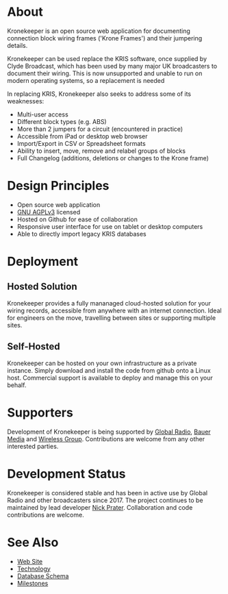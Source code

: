 # About

Kronekeeper is an open source web application for documenting connection block wiring frames ('Krone Frames') and their jumpering details.

Kronekeeper can be used replace the KRIS software, once supplied by Clyde Broadcast,
which has been used by many major UK broadcasters to document their wiring. This
is now unsupported and unable to run on modern operating systems, so a replacement
is needed

In replacing KRIS, Kronekeeper also seeks to address some of its weaknesses:

* Multi-user access
* Different block types (e.g. ABS)
* More than 2 jumpers for a circuit (encountered in practice)
* Accessible from iPad or desktop web browser
* Import/Export in CSV or Spreadsheet formats
* Ability to insert, move, remove and relabel groups of blocks
* Full Changelog (additions, deletions or changes to the Krone frame)

# Design Principles

* Open source web application
* [GNU AGPLv3](https://www.gnu.org/licenses/agpl.html) licensed
* Hosted on Github for ease of collaboration
* Responsive user interface for use on tablet or desktop computers
* Able to directly import legacy KRIS databases

# Deployment

## Hosted Solution

Kronekeeper provides a fully mananaged cloud-hosted solution for your wiring records, accessible from anywhere with an internet connection. Ideal for engineers on the move, travelling between sites or supporting multiple sites.

## Self-Hosted

Kronekeeper can be hosted on your own infrastructure as a private instance. Simply download and install the code from github onto a Linux host. Commercial support is available to deploy and manage this on your behalf.

# Supporters

Development of Kronekeeper is being supported by [Global Radio](https://global.com/radio/),
[Bauer Media](https://www.bauermedia.co.uk/) and [Wireless Group](https://www.wirelessgroup.co.uk/home/).
Contributions are welcome from any other interested parties.

# Development Status

Kronekeeper is considered stable and has been in active use by Global Radio and other broadcasters
since 2017. The project continues to be maintained by lead developer [Nick Prater](https://twitter.com/npbroadcast).
Collaboration and code contributions are welcome. 

# See Also

* [Web Site](https://kronekeeper.com/)
* [Technology](https://kronekeeper.com/technology/)
* [Database Schema](https://kronekeeper.com/database/)
* [Milestones](https://kronekeeper.com/milestones/)

